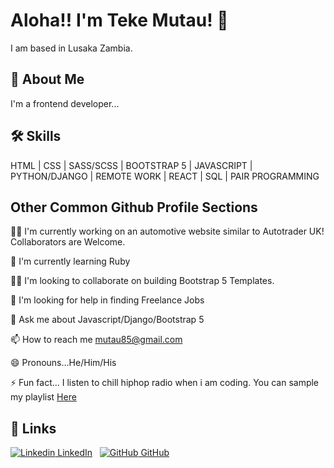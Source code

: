 # Aloha!! I'm Teke Mutau! 👋


I am based in Lusaka Zambia.
## 🚀 About Me
I'm a frontend developer...


## 🛠 Skills
HTML | CSS | SASS/SCSS | BOOTSTRAP 5 | JAVASCRIPT | PYTHON/DJANGO | 
REMOTE WORK | REACT | SQL | PAIR PROGRAMMING

## Other Common Github Profile Sections
👩‍💻 I'm currently working on an automotive website similar to Autotrader UK! Collaborators are Welcome.

🧠 I'm currently learning Ruby

👯‍♀️ I'm looking to collaborate on building Bootstrap 5 Templates.

🤔 I'm looking for help in finding Freelance Jobs

💬 Ask me about Javascript/Django/Bootstrap 5

📫 How to reach me mutau85@gmail.com

😄 Pronouns...He/Him/His

⚡️ Fun fact... I listen to chill hiphop radio when i am coding. You can sample my playlist [Here](https://open.spotify.com/playlist/6WmNQqd3wECAhsjryXZ2eT?si=d2b504e462244897)


## 🔗 Links

[![Linkedin](https://i.stack.imgur.com/gVE0j.png) LinkedIn]([https://www.linkedin.com/]https://www.linkedin.com/in/isiteketo-mutau-736894241/)
&nbsp;
[![GitHub](https://i.stack.imgur.com/tskMh.png) GitHub](https://github.com/)


